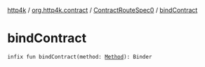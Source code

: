 [http4k](../../index.md) / [org.http4k.contract](../index.md) / [ContractRouteSpec0](index.md) / [bindContract](./bind-contract.md)

# bindContract

`infix fun bindContract(method: `[`Method`](../../org.http4k.core/-method/index.md)`): Binder`